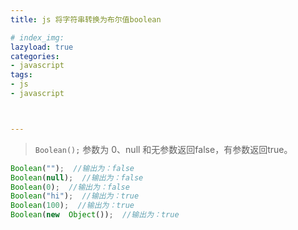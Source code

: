 ```yaml
---
title: js 将字符串转换为布尔值boolean

# index_img: 
lazyload: true
categories:
- javascript
tags:
- js
- javascript



---
```










> `Boolean();` 参数为 0、null 和无参数返回false，有参数返回true。

```javascript
Boolean("");  //输出为：false
Boolean(null);  //输出为：false
Boolean(0);  //输出为：false 
Boolean("hi");  //输出为：true
Boolean(100);  //输出为：true
Boolean(new  Object());  //输出为：true
```





